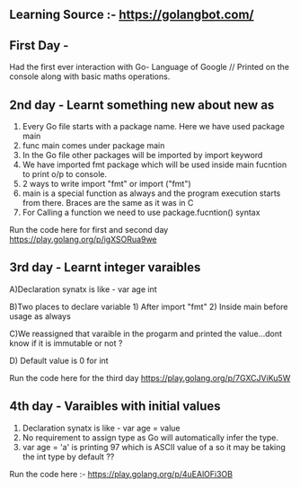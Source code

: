 
## Learning Source :- https://golangbot.com/

## First Day -
Had the first ever interaction with Go- Language of Google // Printed on the console along with basic maths operations.

## 2nd day - Learnt something new about new as 

1) Every Go file starts with a package name. Here we have used package main
2) func main comes under package main 
3) In the Go file other packages will be imported by import keyword
4) We have imported fmt package which will be used inside main fucntion to print o/p to console.
5) 2 ways to write import "fmt" or import ("fmt")
6) main is a special function as always and the program execution starts from there. Braces are the same as it was in C
7) For Calling a function we need to use package.fucntion() syntax 

Run the code here for first and second day  https://play.golang.org/p/igXSORua9we

## 3rd day - Learnt integer varaibles

A)Declaration synatx is like - var age int

B)Two places to declare variable 1) After import "fmt" 2) Inside main before usage as always

C)We reassigned that varaible in the progarm and printed the value...dont know if it is immutable or not ?

D) Default value is 0 for int 

Run the code here for the third day https://play.golang.org/p/7GXCJViKu5W

## 4th day - Varaibles with initial values 

1) Declaration synatx is like - var age = value
2) No requirement to assign type as Go will automatically infer the type.
3) var age   = 'a' is printing 97 which is ASCII value of a so it may be taking the int type by default ??

Run the code here :- https://play.golang.org/p/4uEAlOFi3OB
